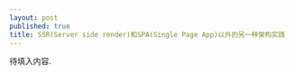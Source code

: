 ```yaml
---
layout: post
published: true
title: SSR(Server side render)和SPA(Single Page App)以外的另一种架构实践
---
```


待填入内容.